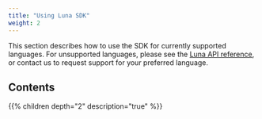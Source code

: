 ```yaml
---
title: "Using Luna SDK"
weight: 2
---
```


This section describes how to use the SDK for currently supported languages.
For unsupported languages, please see the [Luna API reference](../protobuf),
or contact us to request support for your preferred language.

## Contents
{{% children  depth="2" description="true" %}}
